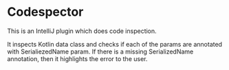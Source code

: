 # Codespector

This is an IntelliJ plugin which does code inspection.

It inspects Kotlin data class and checks if each of the params are annotated with SerialiezedName param.
If there is a missing SerializedName annotation, then it highlights the error to the user.
